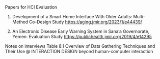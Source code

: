 Papers for HCI Evaluation

1. Development of a Smart Home Interface With Older Adults: Multi-Method Co-Design Study
https://aging.jmir.org/2023/1/e44439/

2. An Electronic Disease Early Warning System in Sana’a Governorate, Yemen: Evaluation Study
https://publichealth.jmir.org/2019/4/e14295

Notes on interviews
Table 8.1 Overview of Data Gathering Techniques and Their Use @ INTERACTION DESIGN beyond human-computer interaction


